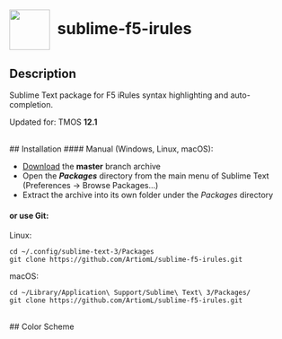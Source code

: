 # <img align="center" src="Icons/sublime.ico" height="72">&nbsp;&nbsp;sublime-f5-irules

## Description

Sublime Text package for F5 iRules syntax highlighting and auto-completion.

Updated for: TMOS **12.1**

<br>
## Installation
#### Manual (Windows, Linux, macOS):

* [Download](https://github.com/ArtiomL/sublime-f5-irules/archive/master.zip) the **master** branch archive
* Open the **_Packages_** directory from the main menu of Sublime Text (Preferences → Browse Packages...)
* Extract the archive into its own folder under the _Packages_ directory

#### or use Git:
Linux:

```
cd ~/.config/sublime-text-3/Packages
git clone https://github.com/ArtiomL/sublime-f5-irules.git
```

macOS:

```
cd ~/Library/Application\ Support/Sublime\ Text\ 3/Packages/
git clone https://github.com/ArtiomL/sublime-f5-irules.git
```

<br>
## Color Scheme
